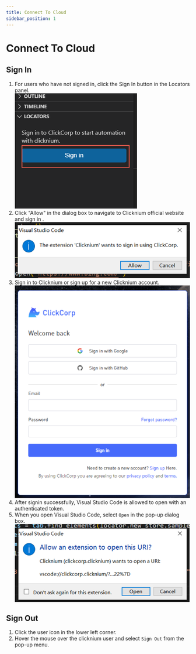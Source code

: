 ```yaml
---
title: Connect To Cloud
sidebar_position: 1
---
```

# Connect To Cloud

## Sign In
1. For users who have not signed in, click the Sign In button in the Locators panel.  
   ![vscode sign in](../../img/vscode-sign-in.png)
2. Click "Allow" in the dialog box to navigate to Clicknium official website and sign in .  
   ![confirm dialog](../../img/vscode-sign-in-dialog.png)
3. Sign in to Clicknium or sign up for a new Clicknium account.  
   ![clicknium site](../../img/vscode-clickcorp-site.png)
4. After signin successfully, Visual Studio Code is allowed to open with an authenticated token.  
5. When you open Visual Studio Code, select `Open` in the pop-up dialog box.  
   ![clicknium site](../../img/vscode-open-uri.png)

## Sign Out
1. Click the user icon in the lower left corner.  
2. Hover the mouse over the clicknium user and select `Sign Out` from the pop-up menu.  